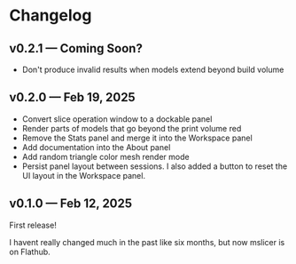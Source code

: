 # Changelog

## v0.2.1 &mdash; Coming Soon?

- Don't produce invalid results when models extend beyond build volume

## v0.2.0 &mdash; Feb 19, 2025

- Convert slice operation window to a dockable panel
- Render parts of models that go beyond the print volume red
- Remove the Stats panel and merge it into the Workspace panel
- Add documentation into the About panel
- Add random triangle color mesh render mode
- Persist panel layout between sessions. I also added a button to reset the UI layout in the Workspace panel.

## v0.1.0 &mdash; Feb 12, 2025

First release!

I havent really changed much in the past like six months, but now mslicer is on Flathub.
